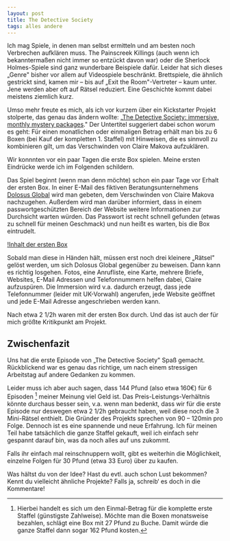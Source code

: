 ```yaml
---
layout: post
title: The Detective Society
tags: alles andere
---
```


Ich mag Spiele, in denen man selbst ermitteln und am besten noch Verbrechen aufklären muss. The Painscreek Killings (auch wenn ich bekanntermaßen nicht immer so entzückt davon war) oder die Sherlock Holmes-Spiele sind ganz wunderbare Beispiele dafür. Leider hat sich dieses „Genre" bisher vor allem auf Videospiele beschränkt. Brettspiele, die ähnlich gestrickt sind, kamen mir – bis auf „Exit the Room"-Vertreter – kaum unter. Jene werden aber oft auf Rätsel reduziert. Eine Geschichte kommt dabei meistens ziemlich kurz.

Umso mehr freute es mich, als ich vor kurzem über ein Kickstarter Projekt stolperte, das genau das ändern wollte: „[The Detective Society: immersive, monthly mystery packages](https://www.kickstarter.com/projects/thedetectivesociety/the-detective-society-immersive-monthly-mystery-packages?ref=nav_search&result=project&term=the%20detective%20society)." Der Untertitel suggeriert dabei schon worum es geht: Für einen monatlichen oder einmaligen Betrag erhält man bis zu 6 Boxen (bei Kauf der kompletten 1. Staffel) mit Hinweisen, die es sinnvoll zu kombinieren gilt, um das Verschwinden von Claire Makova aufzuklären.

Wir konnnten vor ein paar Tagen die erste Box spielen. Meine ersten Eindrücke werde ich im Folgenden schildern.

<!--more-->

Das Spiel beginnt (wenn man denn möchte) schon ein paar Tage vor Erhalt der ersten Box. In einer E-Mail des fiktiven Beratungsunternehmens [Dolosus Global](https://dolosusglobal.com) wird man gebeten, dem Verschwinden von Claire Makova nachzugehen. Außerdem wird man darüber informiert, dass in einem passwortgeschützten Bereich der Website weitere Informationen zur Durchsicht warten würden. Das Passwort ist recht schnell gefunden (etwas zu schnell für meinen Geschmack) und nun heißt es warten, bis die Box eintrudelt.

[!Inhalt der ersten Box](/assets/2020-01-08-The-Detective-Society.jpeg)

Sobald man diese in Händen hält, müssen erst noch drei kleinere „Rätsel" gelöst werden, um sich Dolosus Global gegenüber zu beweisen. Dann kann es richtig losgehen. Fotos, eine Anrufliste, eine Karte, mehrere Briefe, Websites, E-Mail Adressen und Telefonnummern helfen dabei, Claire aufzuspüren. Die Immersion wird v.a. dadurch erzeugt, dass jede Telefonnummer (leider mit UK-Vorwahl) angerufen, jede Website geöffnet und jede E-Mail Adresse angeschrieben werden kann.

Nach etwa 2 1/2h waren mit der ersten Box durch. Und das ist auch der für mich größte Kritikpunkt am Projekt.

## Zwischenfazit

Uns hat die erste Episode von „The Detective Society" Spaß gemacht. Rückblickend war es genau das richtige, um nach einem stressigen Arbeitstag auf andere Gedanken zu kommen.

Leider muss ich aber auch sagen, dass 144 Pfund (also etwa 160€) für 6 Episoden [^1] meiner Meinung viel Geld ist. Das Preis-Leistungs-Verhältnis könnte durchaus besser sein, v.a. wenn man bedenkt, dass wir für die erste Episode nur deswegen etwa 2 1/2h gebraucht haben, weil diese noch die 3 Mini-Rätsel enthielt. Die Gründer des Projekts sprechen von 90 – 120min pro Folge. Dennoch ist es eine spannende und neue Erfahrung. Ich für meinen Teil habe tatsächlich die ganze Staffel gekauft, weil ich einfach sehr gespannt darauf bin, was da noch alles auf uns zukommt.

Falls ihr einfach mal reinschnuppern wollt, gibt es weiterhin die Möglichkeit, einzelne Folgen für 30 Pfund (etwa 33 Euro) über [](https://www.thedetectivesociety.com/shop) zu kaufen.

Was hältst du von der Idee? Hast du evtl. auch schon Lust bekommen? Kennt du vielleicht ähnliche Projekte? Falls ja, schreib‘ es doch in die Kommentare!

[^1]: Hierbei handelt es sich um den Einmal-Betrag für die komplette erste Staffel (günstigste Zahlweise). Möchte man die Boxen monatsweise bezahlen, schlägt eine Box mit 27 Pfund zu Buche. Damit würde die ganze Staffel dann sogar 162 Pfund kosten.

